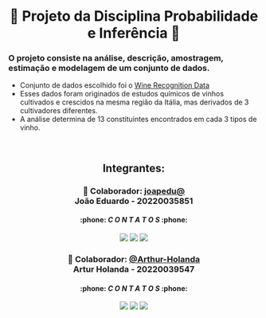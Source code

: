 <h1 align="center"> 📖 Projeto da Disciplina Probabilidade e Inferência 📖</h1>

### O projeto consiste na análise, descrição, amostragem, estimação e modelagem de um conjunto de dados.
- Conjunto de dados escolhido foi o [Wine Recognition Data](https://archive.ics.uci.edu/dataset/109/wine)
- Esses dados foram originados de estudos químicos de vinhos cultivados e crescidos na mesma região da Itália, mas derivados de 3 cultivadores diferentes.
- A análise determina de 13 constituintes encontrados em cada 3 tipos de vinho.

<br />
<h2 align="center">Integrantes:</h2>
<h3 align="center"> 👾 Colaborador: <a href="https://github.com/joapedu"><strong>joapedu@</strong></a> <br />João Eduardo - 20220035851</h3>
<h4 align="center">:phone: <i>C O N T A T O S</i> :phone:</h4>
<div align="center">
    <a href = "mailto:joaoeduardobraga2@gmail.com"><img src="https://img.shields.io/badge/-Gmail-F80000?style=for-the-badge&logo=gmail&logoColor=white" target="_blank"></a>
    <a href="https://www.linkedin.com/in/joão-eduardo-braga/" target="_blank"><img src="https://img.shields.io/badge/-LinkedIn-%230077B5?style=for-the-badge&logo=linkedin&logoColor=white" target="_blank"></a>
    <a href="https://wa.me/5584981480327/" target="_blank"><img src="https://img.shields.io/badge/-WhatsApp-4EA94B?style=for-the-badge&logo=WhatsApp&logoColor=white" target="_blank"></a>
</div>

<h3 align="center">🐺 Colaborador: <a href="https://github.com/edurs2602"><strong>@Arthur-Holanda</strong></a><br />Artur Holanda - 20220039547</h3>
<h4 align="center">:phone: <i>C O N T A T O S</i> :phone:</h4>
<div align="center">
    <a href = "mailto:arthurdehollanda@gmail.com"><img src="https://img.shields.io/badge/-Gmail-F80000?style=for-the-badge&logo=gmail&logoColor=white" target="_blank"></a>
    <a href="https://www.linkedin.com/in/arthur-holanda-518628265/" target="_blank"><img src="https://img.shields.io/badge/-LinkedIn-%230077B5?style=for-the-badge&logo=linkedin&logoColor=white" target="_blank"></a>
    <a href="https://wa.me/5584996384708/" target="_blank"><img src="https://img.shields.io/badge/-WhatsApp-4EA94B?style=for-the-badge&logo=WhatsApp&logoColor=white" target="_blank"></a>
</div>